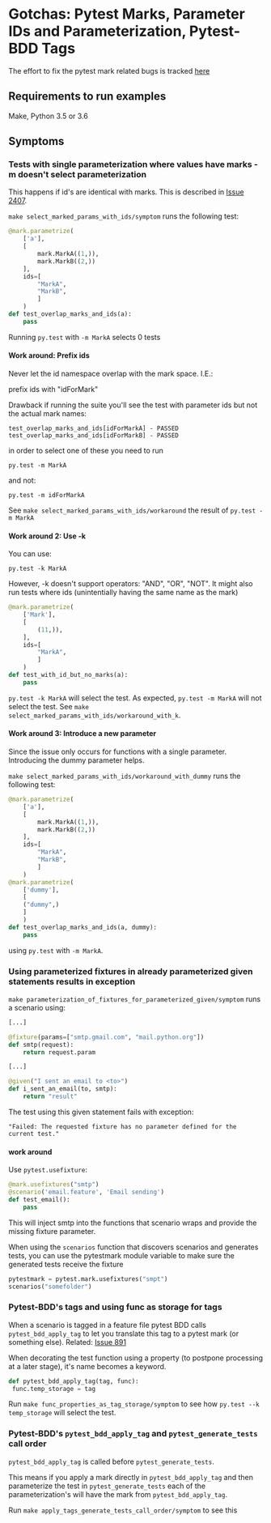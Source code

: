 # Gotchas: Pytest Marks, Parameter IDs and Parameterization, Pytest-BDD Tags

The effort to fix the pytest mark related bugs is tracked [here](https://github.com/pytest-dev/pytest/projects/1#card-4588520)

## Requirements to run examples

Make, Python 3.5 or 3.6

## Symptoms 

### Tests with single parameterization where values have marks -m doesn't select parameterization

This happens if id's are identical with marks. This is described in [Issue 2407](https://github.com/pytest-dev/pytest/issues/2407).

`make select_marked_params_with_ids/symptom` runs the following test:

```python
@mark.parametrize(
    ['a'],
    [
        mark.MarkA((1,)),
        mark.MarkB((2,))
    ],
    ids=[
        "MarkA",
        "MarkB",
        ]
    )
def test_overlap_marks_and_ids(a):
    pass
```

Running `py.test` with `-m MarkA` selects 0 tests


#### Work around: Prefix ids

Never let the id namespace overlap with the mark space. I.E.:

prefix ids with "idForMark"

Drawback if running the suite you'll see the test with parameter ids but not the actual mark names:

    test_overlap_marks_and_ids[idForMarkA] - PASSED
    test_overlap_marks_and_ids[idForMarkB] - PASSED

in order to select one of these you need to run

    py.test -m MarkA 

and not:

    py.test -m idForMarkA 

See `make select_marked_params_with_ids/workaround` the result of `py.test -m MarkA`

#### Work around 2: Use -k

You can use:

    py.test -k MarkA

However, -k doesn't support operators: "AND", "OR", "NOT". 
It might also run tests where ids (unintentially having the same name as the mark)


```python
@mark.parametrize(
    ['Mark'],
    [
        (11,)),
    ],
    ids=[
        "MarkA",
        ]
    )
def test_with_id_but_no_marks(a):
    pass
```

`py.test -k MarkA` will select the test. As expected, `py.test -m MarkA` will not select the test. See `make select_marked_params_with_ids/workaround_with_k`. 

#### Work around 3: Introduce a new parameter

Since the issue only occurs for functions with a single parameter. Introducing the dummy parameter helps.

`make select_marked_params_with_ids/workaround_with_dummy` runs the following test:

```python
@mark.parametrize(
    ['a'],
    [
        mark.MarkA((1,)),
        mark.MarkB((2,))
    ],
    ids=[
        "MarkA",
        "MarkB",
        ]
    )
@mark.parametrize(
    ['dummy'],
    [
    ("dummy",)
    ]
    )
def test_overlap_marks_and_ids(a, dummy):
    pass
```

using `py.test` with `-m MarkA`.

### Using parameterized fixtures in already parameterized given statements results in exception

`make parameterization_of_fixtures_for_parameterized_given/symptom` runs a scenario using:

```python
[...]

@fixture(params=["smtp.gmail.com", "mail.python.org"])
def smtp(request):
    return request.param

[...]

@given("I sent an email to <to>")
def i_sent_an_email(to, smtp):
    return "result"
```

The test using this given statement fails with exception:

    "Failed: The requested fixture has no parameter defined for the current test."

#### work around

Use `pytest.usefixture`:

```python
@mark.usefixtures("smtp")
@scenario('email.feature', 'Email sending')
def test_email():
    pass
```

This will inject smtp into the functions that scenario wraps and provide the missing fixture parameter.

When using the `scenarios` function that discovers scenarios and generates tests, you can use the pytestmark module variable to make sure the generated tests receive the fixture

```python
pytestmark = pytest.mark.usefixtures("smpt")
scenarios("somefolder")
```


### Pytest-BDD's tags and using func as storage for tags

When a scenario is tagged in a feature file pytest BDD calls `pytest_bdd_apply_tag` to let you translate this tag to a pytest mark (or something else).
Related: [Issue 891](https://github.com/pytest-dev/pytest/issues/891#issuecomment-126283402)

When decorating the test function using a property (to postpone processing at a later stage), it's name becomes a keyword.

```python
def pytest_bdd_apply_tag(tag, func):
 func.temp_storage = tag
``` 


Run `make func_properties_as_tag_storage/symptom` to see how `py.test --k temp_storage` will select the test.


### Pytest-BDD's `pytest_bdd_apply_tag` and `pytest_generate_tests` call order

`pytest_bdd_apply_tag` is called before `pytest_generate_tests`. 

This means if you apply a mark directly in `pytest_bdd_apply_tag` and 
then parameterize the test in `pytest_generate_tests` each of the parameterization's 
will have the mark from `pytest_bdd_apply_tag`.

Run `make apply_tags_generate_tests_call_order/symptom` to see this
